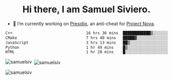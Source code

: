 <h1 align="center">Hi there, I am Samuel Siviero.</h1>

- 🔭 I’m currently working on [Presidio](https://presidio.ac), an anti-cheat for [Project Nova](https://discord.gg/novafn).

<!--START_SECTION:waka-->

```txt
C++                                16 hrs 36 mins  ████████████▒░░░░░░░░░░░░   49.19 %
CMake                              7 hrs 40 mins   █████▓░░░░░░░░░░░░░░░░░░░   22.74 %
JavaScript                         3 hrs 13 mins   ██▒░░░░░░░░░░░░░░░░░░░░░░   09.53 %
Python                             1 hr 49 mins    █▒░░░░░░░░░░░░░░░░░░░░░░░   05.43 %
HTML                               1 hr 28 mins    █░░░░░░░░░░░░░░░░░░░░░░░░   04.36 %
```

<!--END_SECTION:waka-->

<p><img align="left" src="https://github-readme-stats.vercel.app/api/top-langs?username=samuelsiv&show_icons=true&locale=en&layout=compact&theme=radical" alt="samuelsiv" /></p>

<p>&nbsp;<img align="center" src="https://github-readme-stats.vercel.app/api?username=samuelsiv&show_icons=true&locale=en&theme=radical" alt="samuelsiv" /></p>
<p align="left"> <img src="https://komarev.com/ghpvc/?username=samuelsiv&label=Profile%20views&color=0e75b6&style=flat" alt="samuelsiv" /> </p>
